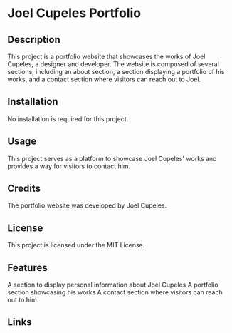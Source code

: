 # Joel Cupeles Portfolio

## Description
This project is a portfolio website that showcases the works of Joel Cupeles, a designer and developer. The website is composed of several sections, including an about  section, a section displaying a portfolio of his works, and a contact section where visitors can reach out to Joel.

## Installation
No installation is required for this project.

## Usage
This project serves as a platform to showcase Joel Cupeles' works and provides a way for visitors to contact him.

## Credits
The portfolio website was developed by Joel Cupeles.

## License
This project is licensed under the MIT License.

## Features
A section to display personal information about Joel Cupeles
A portfolio section showcasing his works
A contact section where visitors can reach out to him.

## Links

